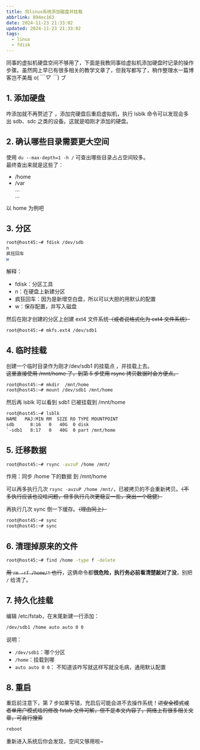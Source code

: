 ```yaml
---
title: 向linux系统添加磁盘并挂载
abbrlink: 894ec163
date: 2024-11-23 21:33:02
updated: 2024-11-23 21:33:02
tags:
  - linux
  - fdisk
---
```


同事的虚拟机硬盘空间不够用了，下面是我教同事给虚拟机添加硬盘时记录的操作步骤。虽然网上早已有很多相关的教学文章了，但我写都写了，稍作整理水一篇博客岂不美哉 o(_￣ ▽ ￣_) ブ

## 1. 添加硬盘

咋添加就不再赘述了 ，添加完硬盘后重启虚拟机，执行 lsblk 命令可以发现会多出 sdb、sdc 之类的设备。这就是咱刚才添加的硬盘。

## 2. 确认哪些目录需要更大空间

使用 `du --max-depth=1 -h /` 可查出哪些目录占占空间较多。  
最终查出来就是这些了：

- /home
- /var  
  …  
  …

以 home 为例吧

## 3. 分区

```bash
root@host45:~# fdisk /dev/sdb
n
疯狂回车
w
```

解释：

- fdisk：分区工具
- n：在硬盘上新建分区
- 疯狂回车：因为是新增空白盘，所以可以大胆的用默认的配置
- w：保存配置，并写入磁盘

然后在刚才创建的分区上创建 ext4 文件系统~~（或者说格式化为 ext4 文件系统）~~

```bash
root@host45:~# mkfs.ext4 /dev/sdb1
```

## 4. 临时挂载

创建一个临时目录作为刚才/dev/sdb1 的挂载点 ，并挂载上去。  
~~这里直接使用 /mnt/home 了，到第 5 步使用 rsync 拷贝数据时会方便点。~~

```bash
root@host45:~# mkdir  /mnt/home
root@host45:~# mount /dev/sdb1 /mnt/home
```

然后再 lsblk 可以看到 sdb1 已被挂载到 /mnt/home

```bash
root@host45:~# lsblk
NAME   MAJ:MIN RM  SIZE RO TYPE MOUNTPOINT
sdb      8:16   0   40G  0 disk
`-sdb1   8:17   0   40G  0 part /mnt/home
```

## 5. 迁移数据

```bash
root@host45:~# rsync -avzuP /home /mnt/
```

作用：同步 /home 下的数据 到 /mnt/home

可以再多执行几次 `rsync -avzuP /home /mnt/`，已被拷贝的不会重新拷贝。~~（不多执行应该也没啥问题，但多执行几次更稳妥一些，突出一个稳健）~~

再执行几次 sync 倒一下缓存。~~（理由同上）~~

```bash
root@host45:~# sync
root@host45:~# sync
```

## 6. 清理掉原来的文件

```bash
root@host45:~# find /home -type f -delete
```

~~用 `rm -rf /home/*` 也行~~，这俩命令都**很危险，执行务必前看清楚敲对了没**，别把 `/` 给清了。

## 7. 持久化挂载

编辑 /etc/fstab，在末尾新建一行添加：

```bash
/dev/sdb1 /home auto auto 0 0
```

说明：

- `/dev/sdb1`：哪个分区
- `/home`：挂载到哪
- `auto auto 0 0`： 不知道该咋写就这样写就没毛病，通用默认配置

## 8. 重启

重启前注意下，第 7 步如果写错，充启后可能会进不去操作系统！~~进安全模式或者单用户模式啥的修改 fstab 文件可解，但不是本文内容了，网络上有很多相关文章，可自行搜索~~

```bash
reboot
```

重新进入系统后你会发现，空间又够用啦~
